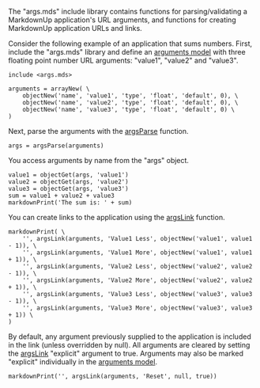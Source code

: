 The "args.mds" include library contains functions for parsing/validating a MarkdownUp application's
URL arguments, and functions for creating MarkdownUp application URLs and links.

Consider the following example of an application that sums numbers. First, include the "args.mds"
library and define an [arguments model] with three floating point number URL arguments: "value1",
"value2" and "value3".

~~~ bare-script
include <args.mds>

arguments = arrayNew( \
    objectNew('name', 'value1', 'type', 'float', 'default', 0), \
    objectNew('name', 'value2', 'type', 'float', 'default', 0), \
    objectNew('name', 'value3', 'type', 'float', 'default', 0) \
)
~~~

Next, parse the arguments with the [argsParse] function.

~~~ bare-script
args = argsParse(arguments)
~~~

You access arguments by name from the "args" object.

~~~ bare-script
value1 = objectGet(args, 'value1')
value2 = objectGet(args, 'value2')
value3 = objectGet(args, 'value3')
sum = value1 + value2 + value3
markdownPrint('The sum is: ' + sum)
~~~

You can create links to the application using the [argsLink] function.

~~~ bare-script
markdownPrint( \
    '', argsLink(arguments, 'Value1 Less', objectNew('value1', value1 - 1)), \
    '', argsLink(arguments, 'Value1 More', objectNew('value1', value1 + 1)), \
    '', argsLink(arguments, 'Value2 Less', objectNew('value2', value2 - 1)), \
    '', argsLink(arguments, 'Value2 More', objectNew('value2', value2 + 1)), \
    '', argsLink(arguments, 'Value3 Less', objectNew('value3', value3 - 1)), \
    '', argsLink(arguments, 'Value3 More', objectNew('value3', value3 + 1)) \
)
~~~

By default, any argument previously supplied to the application is included in the link (unless
overridden by null). All arguments are cleared by setting the [argsLink] "explicit" argument to
true. Arguments may also be marked "explicit" individually in the [arguments model].

~~~ bare-script
markdownPrint('', argsLink(arguments, 'Reset', null, true))
~~~


[argsLink]: include.html#var.vGroup='args.mds'&argslink
[argsParse]: include.html#var.vGroup='args.mds'&argsparse
[arguments model]: includeModel.html#var.vName='ArgsArguments'
